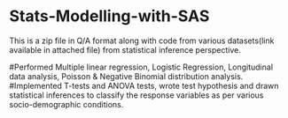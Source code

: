 # Stats-Modelling-with-SAS

This is a zip file in Q/A format along with code from various datasets(link available in attached file) from statistical inference perspective.

#Performed Multiple linear regression, Logistic Regression, Longitudinal data analysis, Poisson & Negative Binomial distribution analysis.
#Implemented T-tests and ANOVA tests, wrote test hypothesis and drawn statistical inferences to classify the response variables as per various socio-demographic conditions.

